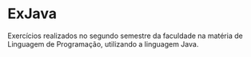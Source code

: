# ExJava
Exercícios realizados no segundo semestre da faculdade na matéria de Linguagem de Programação, utilizando a linguagem Java.
